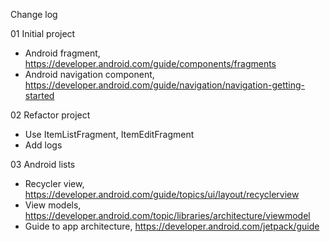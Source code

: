 Change log

01 Initial project

  - Android fragment, https://developer.android.com/guide/components/fragments
  - Android navigation component, https://developer.android.com/guide/navigation/navigation-getting-started

02 Refactor project

  - Use ItemListFragment, ItemEditFragment
  - Add logs

03 Android lists

  - Recycler view, https://developer.android.com/guide/topics/ui/layout/recyclerview
  - View models, https://developer.android.com/topic/libraries/architecture/viewmodel
  - Guide to app architecture, https://developer.android.com/jetpack/guide
